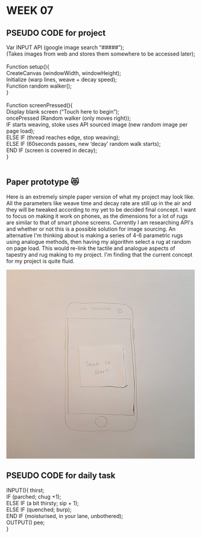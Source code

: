 # WEEK 07

## PSEUDO CODE for project
Var INPUT API (google image search “#####”); <br/>
(Takes images from web and stores them somewhere to be accessed later); <br/>
 <br/>
Function setup(){ <br/>
CreateCanvas (windowWidth, windowHeight); <br/>
Initialize (warp lines, weave + decay speed); <br/>
Function random walker(); <br/>
} <br/>
 <br/>
Function screenPressed(){ <br/>
Display blank screen (“Touch here to begin”); <br/>
oncePressed (Random walker (only moves right)); <br/>
IF starts weaving, stoke uses API sourced image (new random image per page load); <br/>
ELSE IF (thread reaches edge, stop weaving); <br/>
ELSE IF (60seconds passes, new ‘decay’ random walk starts); <br/>
END IF (screen is covered in decay); <br/>
} <br/>
 <br/>
## Paper prototype 😻
Here is an extremely simple paper version of what my project may look like. All the parameters like weave time and decay rate are still up in the air and they will be tweaked according to my yet to be decided final concept. I want to focus on making it work on phones, as the dimensions for a lot of rugs are similar to that of smart phone screens. Currently I am researching API's and whether or not this is a possible solution for image sourcing. An alternative I'm thinking about is making a series of 4-6 parametric rugs using analogue methods, then having my algorithm select a rug at random on page load. This would re-link the tactile and analogue aspects of tapestry and rug making to my project. I'm finding that the current concept for my project is quite fluid.

![](paper-prototype.gif) 

## PSEUDO CODE for daily task
INPUT(){ thirst; <br/>
IF (parched; chug +1); <br/>
ELSE IF (a bit thirsty; sip + 1); <br/>
ELSE IF (quenched; burp); <br/>
END IF (moisturised, in your lane, unbothered); <br/>
OUTPUT() pee; <br/>
} <br/>



